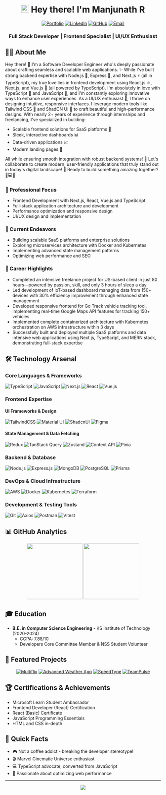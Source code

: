 <div align="center">

# <img src="https://emojis.slackmojis.com/emojis/images/1536351075/4594/blob-wave.gif" width="25"/> Hey there! I'm Manjunath R

[![Portfolio](https://img.shields.io/badge/-Portfolio-20232a?style=for-the-badge&logo=react&logoColor=61dafb)](https://manjunath18.vercel.app/)
[![LinkedIn](https://img.shields.io/badge/-LinkedIn-20232a?style=for-the-badge&logo=linkedin&logoColor=61dafb)](https://linkedin.com/in/manju1807)
[![GitHub](https://img.shields.io/badge/-GitHub-20232a?style=for-the-badge&logo=github&logoColor=61dafb)](https://github.com/manju1807)
[![Email](https://img.shields.io/badge/-Email-20232a?style=for-the-badge&logo=gmail&logoColor=61dafb)](mailto:rmanjunath18@outlook.com)

### Full Stack Developer | Frontend Specialist | UI/UX Enthusiast

</div>

## 👨‍💻 About Me

Hey there! 👋 I'm a Software Developer Engineer who's deeply passionate about crafting seamless and scalable web applications. ✨
While I've built strong backend expertise with Node.js 🔧, Express 🚂, and Next.js ⚡ (all in TypeScript), my true love lies in frontend development using React.js ⚛️, Next.js, and Vue.js 💚 (all powered by TypeScript).
I'm absolutely in love with TypeScript 📘 and JavaScript 💛, and I'm constantly exploring innovative ways to enhance user experiences. As a UI/UX enthusiast 🎨, I thrive on designing intuitive, responsive interfaces. I leverage modern tools like Tailwind CSS 🌊 and ShadCN UI 🎯 to craft beautiful and high-performance designs.
With nearly 2+ years of experience through internships and freelancing, I've specialized in building:

- Scalable frontend solutions for SaaS platforms 🚀
- Sleek, interactive dashboards 📊
- Data-driven applications 📈
- Modern landing pages 🎯

All while ensuring smooth integration with robust backend systems! 🔄
Let's collaborate to create modern, user-friendly applications that truly stand out in today's digital landscape! 🌟
Ready to build something amazing together? 🚀💻✨

### 🎯 Professional Focus
- Frontend Development with Next.js, React, Vue.js and TypeScript
- Full-stack application architecture and development
- Performance optimization and responsive design
- UI/UX design and implementation

### 💼 Current Endeavors
- Building scalable SaaS platforms and enterprise solutions
- Exploring microservices architecture with Docker and Kubernetes
- Implementing advanced state management patterns
- Optimizing web performance and SEO

### 🌟 Career Highlights

- Completed an intensive freelance project for US-based client in just 80 hours—powered by passion, skill, and only 3 hours of sleep a day
- Led development of IoT-based dashboard managing data from 150+ devices with 30% efficiency improvement through enhanced state management
- Developed responsive frontend for Go Track vehicle tracking tool, implementing real-time Google Maps API features for tracking 150+ vehicles
- Implemented complete containerized architecture with Kubernetes orchestration on AWS infrastructure within 3 days
- Successfully built and deployed multiple SaaS platforms and data intensive web applications using Next.js, TypeScript, and MERN stack, demonstrating full-stack expertise

## 🛠️ Technology Arsenal

### Core Languages & Frameworks
![TypeScript](https://img.shields.io/badge/-TypeScript-3178C6?style=for-the-badge&logo=typescript&logoColor=white)
![JavaScript](https://img.shields.io/badge/-JavaScript-F7DF1E?style=for-the-badge&logo=javascript&logoColor=black)
![Next.js](https://img.shields.io/badge/-Next.js-000000?style=for-the-badge&logo=next.js&logoColor=white)
![React](https://img.shields.io/badge/-React.js-61DAFB?style=for-the-badge&logo=react&logoColor=black)
![Vue.js](https://img.shields.io/badge/-Vue.js-4FC08D?style=for-the-badge&logo=vue.js&logoColor=white)

### Frontend Expertise
#### UI Frameworks & Design
![TailwindCSS](https://img.shields.io/badge/-Tailwind_CSS-38B2AC?style=for-the-badge&logo=tailwind-css&logoColor=white)
![Material UI](https://img.shields.io/badge/-Material_UI-0081CB?style=for-the-badge&logo=material-ui&logoColor=white)
![ShadcnUI](https://img.shields.io/badge/-ShadcnUI-000000?style=for-the-badge&logo=react&logoColor=white)
![Figma](https://img.shields.io/badge/-Figma-F24E1E?style=for-the-badge&logo=figma&logoColor=white)

#### State Management & Data Fetching
![Redux](https://img.shields.io/badge/-Redux_Toolkit-764ABC?style=for-the-badge&logo=redux&logoColor=white)
![TanStack Query](https://img.shields.io/badge/-TanStack_Query-FF4154?style=for-the-badge&logo=react-query&logoColor=white)
![Zustand](https://img.shields.io/badge/-Zustand-000000?style=for-the-badge&logo=react&logoColor=white)
![Context API](https://img.shields.io/badge/-Context_API-61DAFB?style=for-the-badge&logo=react&logoColor=black)
![Pinia](https://img.shields.io/badge/-Pinia-FFE434?style=for-the-badge&logo=vue.js&logoColor=black)

### Backend & Database
![Node.js](https://img.shields.io/badge/-Node.js-339933?style=for-the-badge&logo=node.js&logoColor=white)
![Express.js](https://img.shields.io/badge/-Express.js-000000?style=for-the-badge&logo=express&logoColor=white)
![MongoDB](https://img.shields.io/badge/-MongoDB-47A248?style=for-the-badge&logo=mongodb&logoColor=white)
![PostgreSQL](https://img.shields.io/badge/-PostgreSQL-336791?style=for-the-badge&logo=postgresql&logoColor=white)
![Prisma](https://img.shields.io/badge/-Prisma-2D3748?style=for-the-badge&logo=prisma&logoColor=white)

### DevOps & Cloud Infrastructure
![AWS](https://img.shields.io/badge/-AWS-232F3E?style=for-the-badge&logo=amazon-aws&logoColor=white)
![Docker](https://img.shields.io/badge/-Docker-2496ED?style=for-the-badge&logo=docker&logoColor=white)
![Kubernetes](https://img.shields.io/badge/-Kubernetes-326CE5?style=for-the-badge&logo=kubernetes&logoColor=white)
![Terraform](https://img.shields.io/badge/-Terraform-7B42BC?style=for-the-badge&logo=terraform&logoColor=white)

### Development & Testing Tools
![Git](https://img.shields.io/badge/-Git-F05032?style=for-the-badge&logo=git&logoColor=white)
![Axios](https://img.shields.io/badge/-Axios-5A29E4?style=for-the-badge&logo=axios&logoColor=white)
![Postman](https://img.shields.io/badge/-Postman-FF6C37?style=for-the-badge&logo=postman&logoColor=white)
![Vitest](https://img.shields.io/badge/-Vitest-6E9F18?style=for-the-badge&logo=vitest&logoColor=white)

## 📊 GitHub Analytics

<div align="center">

<img height="180em" src="https://github-readme-stats.vercel.app/api?username=manju1807&show_icons=true&title_color=61dafb&text_color=ffffff&icon_color=61dafb&bg_color=20232a&hide_border=true&include_all_commits=true&count_private=true&hide=issues"/>

<img height="180em" src="https://github-readme-stats.vercel.app/api/top-langs/?username=manju1807&hide=c%23,powershell,Mathematica,Ruby,Objective-C,Objective-C%2b%2b,Cuda&title_color=61dafb&text_color=ffffff&icon_color=61dafb&bg_color=20232a&langs_count=8&layout=compact&border_color=61dafb&hide_border=true&size_weight=0.5&count_weight=0.5"/>

</div>

## 🎓 Education
- **B.E. in Computer Science Engineering** - KS Institute of Technology (2020-2024)
  - CGPA: 7.88/10
  - Developers Core Committee Member & NSS Student Volunteer

## 🌟 Featured Projects

<div align="center">

[![Multiflix](https://github-readme-stats.vercel.app/api/pin/?username=manju1807&repo=Multiflix&title_color=61dafb&text_color=ffffff&icon_color=61dafb&bg_color=20232a&hide_border=true)](https://github.com/manju1807/Multiflix)
[![Advanced Weather App](https://github-readme-stats.vercel.app/api/pin/?username=manju1807&repo=Advanced-weather-app-nextjs&title_color=61dafb&text_color=ffffff&icon_color=61dafb&bg_color=20232a&hide_border=true)](https://github.com/manju1807/Advanced-weather-app-nextjs)
[![SpeedType](https://github-readme-stats.vercel.app/api/pin/?username=manju1807&repo=SpeedType&title_color=61dafb&text_color=ffffff&icon_color=61dafb&bg_color=20232a&hide_border=true)](https://github.com/manju1807/SpeedType)
[![TeamPulse](https://github-readme-stats.vercel.app/api/pin/?username=manju1807&repo=TeamPulse&title_color=61dafb&text_color=ffffff&icon_color=61dafb&bg_color=20232a&hide_border=true)](https://github.com/manju1807/TeamPulse)

</div>

## 🏆 Certifications & Achievements
- Microsoft Learn Student Ambassador
- Frontend Developer (React) Certification
- React (Basic) Certificate
- JavaScript Programming Essentials
- HTML and CSS in-depth

## 🎯 Quick Facts
- 🎮 Not a coffee addict - breaking the developer stereotype!
- 🎬 Marvel Cinematic Universe enthusiast
- 💻 TypeScript advocate, converted from JavaScript
- 🚀 Passionate about optimizing web performance

---

<div align="center">
  <img src="https://komarev.com/ghpvc/?username=manju1807&color=61dafb&style=flat-square&label=PROFILE+VIEWS">
</div>
